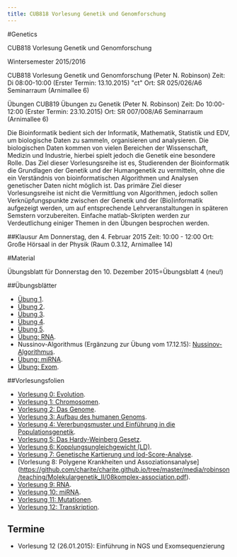 ```yaml
---
title: CUB818 Vorlesung Genetik und Genomforschung
---
```


#Genetics

CUB818 Vorlesung Genetik und Genomforschung

 
Wintersemester 2015/2016

 
CUB818 Vorlesung Genetik und Genomforschung (Peter N. Robinson)
Zeit: Di 08:00-10:00 (Erster Termin: 13.10.2015) "ct"
Ort: SR 025/026/A6 Seminarraum (Arnimallee 6)
 
Übungen
CUB819 Übungen zu Genetik (Peter N. Robinson)
Zeit: Do 10:00-12:00 (Erster Termin: 23.10.2015)
Ort: SR 007/008/A6 Seminarraum (Arnimallee 6)

Die Bioinformatik bedient sich der Informatik, Mathematik, Statistik und EDV, um biologische Daten zu sammeln, organisieren und analysieren. Die biologischen Daten kommen von vielen Bereichen der Wissenschaft, Medizin und Industrie, hierbei spielt jedoch die Genetik eine besondere Rolle. Das Ziel dieser Vorlesungsreihe ist es, Studierenden der Bioinformatik die Grundlagen der Genetik und der Humangenetik zu vermitteln, ohne die ein Verständnis von bioinformatischen Algorithmen und Analysen genetischer Daten nicht möglich ist. Das primäre Ziel dieser Vorlesungsreihe ist nicht die Vermittlung von Algorithmen, jedoch sollen Verknüpfungspunkte zwischen der Genetik und der (Bio)informatik aufgezeigt werden, um auf entsprechende Lehrveranstaltungen in späteren Semstern vorzubereiten. Einfache matlab-Skripten werden zur Verdeutlichung einiger Themen in den Übungen besprochen werden.


##Klausur
Am Donnerstag, den 4. Februar 2015
Zeit: 10:00 - 12:00
Ort: Große Hörsaal in der Physik (Raum 0.3.12, Arnimallee 14)



#Material

Übungsblatt für Donnerstag den 10. Dezember 2015=Übungsblatt 4 (neu!)

##Übungsblätter

* [Übung 1](https://github.com/charite/charite.github.io/tree/master/media/robinson/teaching/Molekulargenetik_II/Genetik-Uebung-1.pdf).
* [Übung 2](https://github.com/charite/charite.github.io/tree/master/media/robinson/teaching/Molekulargenetik_II/Genetik-Uebung-2.pdf).
* [Übung 3](https://github.com/charite/charite.github.io/tree/master/media/robinson/teaching/Molekulargenetik_II/Genetik-Uebung-3.pdf).
* [Übung 4](https://github.com/charite/charite.github.io/tree/master/media/robinson/teaching/Molekulargenetik_II/Genetik-Uebung-4.pdf).
* [Übung 5](https://github.com/charite/charite.github.io/tree/master/media/robinson/teaching/Molekulargenetik_II/Genetik-Uebung-5.pdf).
* [Übung: RNA](https://github.com/charite/charite.github.io/tree/master/media/robinson/teaching/Molekulargenetik_II/Genetik-RNA.pdf).
* Nussinov-Algorithmus (Ergänzung zur Übung vom 17.12.15): [Nussinov-Algorithmus](https://github.com/charite/charite.github.io/tree/master/media/robinson/teaching/Molekulargenetik_II/Nussinov.pdf).
* [Übung: miRNA](https://github.com/charite/charite.github.io/tree/master/media/robinson/teaching/Molekulargenetik_II/Genetik-Uebung-miRNA.pdf).
* [Übung: Exom](https://github.com/charite/charite.github.io/tree/master/media/robinson/teaching/Molekulargenetik_II/Genetik-Uebung-exome.pdf).

##Vorlesungsfolien

* [Vorlesung 0: Evolution](https://github.com/charite/charite.github.io/tree/master/media/robinson/teaching/Molekulargenetik_II/00Evolution.pdf).
* [Vorlesung 1: Chromosomen](https://github.com/charite/charite.github.io/tree/master/media/robinson/teaching/Molekulargenetik_II/01Chromosomen.pdf).
* [Vorlesung 2: Das Genome](https://github.com/charite/charite.github.io/tree/master/media/robinson/teaching/Molekulargenetik_II/02Genom.pdf).
* [Vorlesung 3: Aufbau des humanen Genoms](https://github.com/charite/charite.github.io/tree/master/media/robinson/teaching/Molekulargenetik_II/03GenomAufbau.pdf).
* [Vorlesung 4: Vererbungsmuster und Einführung in die Populationsgenetik](https://github.com/charite/charite.github.io/tree/master/media/robinson/teaching/Molekulargenetik_II/04population.pdf).
* [Vorlesung 5: Das Hardy-Weinberg Gesetz](https://github.com/charite/charite.github.io/tree/master/media/robinson/teaching/Molekulargenetik_II/05hardyweinberg.pdf).
* [Vorlesung 6: Kopplungsungleichgewicht (LD)](https://github.com/charite/charite.github.io/tree/master/media/robinson/teaching/Molekulargenetik_II/06linkageDisequilibrium.pdf).
* [Vorlesung 7: Genetische Kartierung und lod-Score-Analyse](https://github.com/charite/charite.github.io/tree/master/media/robinson/teaching/Molekulargenetik_II/07kartierung-lod-score.pdf).
* [Vorlesung 8: Polygene Krankheiten und Assoziationsanalyse] (https://github.com/charite/charite.github.io/tree/master/media/robinson/teaching/Molekulargenetik_II/08komplex-association.pdf).
* [Vorlesung 9: RNA](https://github.com/charite/charite.github.io/tree/master/media/robinson/teaching/Molekulargenetik_II/09rna.pdf).
* [Vorlesung 10: miRNA](https://github.com/charite/charite.github.io/tree/master/media/robinson/teaching/Molekulargenetik_II/miRNA-bioinformatics.pdf).
* [Vorlesung 11: Mutationen](https://github.com/charite/charite.github.io/tree/master/media/robinson/teaching/Molekulargenetik_II/mutationen.pdf).
* [Vorlesung 12: Transkription](https://github.com/charite/charite.github.io/tree/master/media/robinson/teaching/Molekulargenetik_II/11Genregulation-Transkription.pdf).


## Termine
* Vorlesung 12 (26.01.2015): Einführung in NGS und Exomsequenzierung